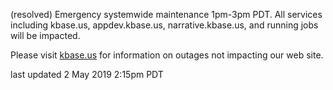 (resolved) Emergency systemwide maintenance 1pm-3pm PDT.  All services including kbase.us, appdev.kbase.us, narrative.kbase.us, and running jobs will be impacted.

Please visit <a href="https://kbase.us">kbase.us</a> for information on outages not impacting our web site.

last updated 2 May 2019 2:15pm PDT
